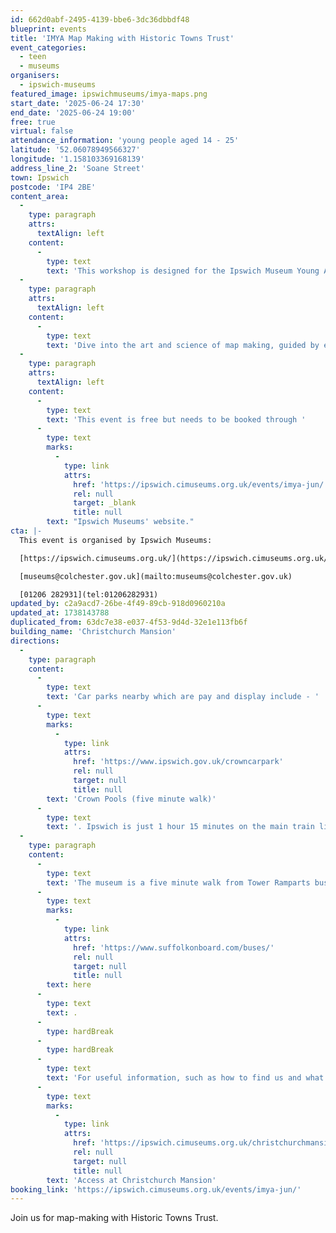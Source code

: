 ```yaml
---
id: 662d0abf-2495-4139-bbe6-3dc36dbbdf48
blueprint: events
title: 'IMYA Map Making with Historic Towns Trust'
event_categories:
  - teen
  - museums
organisers:
  - ipswich-museums
featured_image: ipswichmuseums/imya-maps.png
start_date: '2025-06-24 17:30'
end_date: '2025-06-24 19:00'
free: true
virtual: false
attendance_information: 'young people aged 14 - 25'
latitude: '52.06078949566327'
longitude: '1.158103369168139'
address_line_2: 'Soane Street'
town: Ipswich
postcode: 'IP4 2BE'
content_area:
  -
    type: paragraph
    attrs:
      textAlign: left
    content:
      -
        type: text
        text: 'This workshop is designed for the Ipswich Museum Young Associates, specifically for those aged 14-25.'
  -
    type: paragraph
    attrs:
      textAlign: left
    content:
      -
        type: text
        text: 'Dive into the art and science of map making, guided by experts from the Historic Towns Trust. You’ll gain hands-on experience in cartographic techniques and understand how maps contribute to our knowledge of history. This session is a fantastic opportunity to explore geographic storytelling and how it shapes our perception of the world.'
  -
    type: paragraph
    attrs:
      textAlign: left
    content:
      -
        type: text
        text: 'This event is free but needs to be booked through '
      -
        type: text
        marks:
          -
            type: link
            attrs:
              href: 'https://ipswich.cimuseums.org.uk/events/imya-jun/'
              rel: null
              target: _blank
              title: null
        text: "Ipswich Museums' website."
cta: |-
  This event is organised by Ipswich Museums:

  [https://ipswich.cimuseums.org.uk/](https://ipswich.cimuseums.org.uk/) 

  [museums@colchester.gov.uk](mailto:museums@colchester.gov.uk)

  [01206 282931](tel:01206282931)
updated_by: c2a9acd7-26be-4f49-89cb-918d0960210a
updated_at: 1738143788
duplicated_from: 63dc7e38-e037-4f53-9d4d-32e1e113fb6f
building_name: 'Christchurch Mansion'
directions:
  -
    type: paragraph
    content:
      -
        type: text
        text: 'Car parks nearby which are pay and display include - '
      -
        type: text
        marks:
          -
            type: link
            attrs:
              href: 'https://www.ipswich.gov.uk/crowncarpark'
              rel: null
              target: null
              title: null
        text: 'Crown Pools (five minute walk)'
      -
        type: text
        text: '. Ipswich is just 1 hour 15 minutes on the main train line from London to Norwich.  Arriving at Ipswich Station the museum is approximately 20 minute walk or short bus ride to the town centre. '
  -
    type: paragraph
    content:
      -
        type: text
        text: 'The museum is a five minute walk from Tower Ramparts bus station in the town centre - see the latest bus timetables '
      -
        type: text
        marks:
          -
            type: link
            attrs:
              href: 'https://www.suffolkonboard.com/buses/'
              rel: null
              target: null
              title: null
        text: here
      -
        type: text
        text: .
      -
        type: hardBreak
      -
        type: hardBreak
      -
        type: text
        text: 'For useful information, such as how to find us and what facilities Christchurch Mansion has, we recommend reading our Access information: '
      -
        type: text
        marks:
          -
            type: link
            attrs:
              href: 'https://ipswich.cimuseums.org.uk/christchurchmansionaccess/'
              rel: null
              target: null
              title: null
        text: 'Access at Christchurch Mansion'
booking_link: 'https://ipswich.cimuseums.org.uk/events/imya-jun/'
---
```

Join us for map-making with Historic Towns Trust.